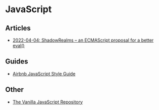 # JavaScript

## Articles

- [2022-04-04: ShadowRealms – an ECMAScript proposal for a better eval()](https://2ality.com/2022/04/shadow-realms.html)

## Guides

- [Airbnb JavaScript Style Guide](https://github.com/airbnb/javascript)

## Other

- [The Vanilla JavaScript Repository](https://vanillalist.top/)
